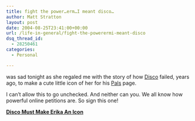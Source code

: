 ```yaml
---
title: fight the power…erm…I meant disco…
author: Matt Stratton
layout: post
date: 2004-08-25T23:41:00+00:00
url: /life-in-general/fight-the-powerermi-meant-disco
dsq_thread_id:
  - 28250461
categories:
  - Personal

---
```

was sad tonight as she regaled me with the story of how <a href="http://www.discotastic.com/" target="_blank">Disco</a> failed, years ago, to make a cute little icon of her for his <a href="http://www.discotastic.com/personal/pals.html" target="_blank">Pals</a> page.

I can&#8217;t allow this to go unchecked. And neither can you. We all know how powerful online petitions are. So sign this one!

**<a href="http://www.gopetition.com/online/4958.html" target="_blank">Disco Must Make Erika An Icon</a>**